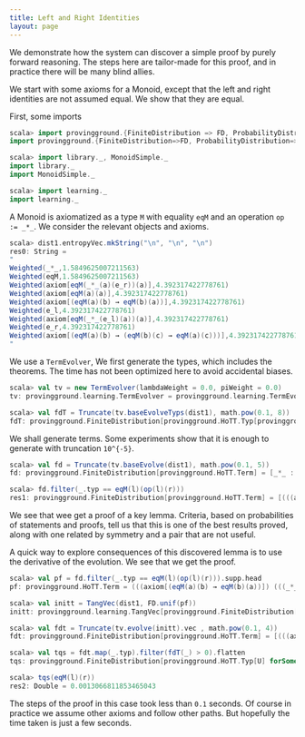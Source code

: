 ```yaml
---
title: Left and Right Identities
layout: page
---
```


We demonstrate how the system can discover a simple proof by purely forward reasoning. The steps here are tailor-made for this proof,
and in practice there will be many blind allies.

We start with some axioms for a Monoid, except that the left and right identities are not assumed equal. We show that they are equal.

First, some imports

```scala
scala> import provingground.{FiniteDistribution => FD, ProbabilityDistribution => PD, _}
import provingground.{FiniteDistribution=>FD, ProbabilityDistribution=>PD, _}

scala> import library._, MonoidSimple._
import library._
import MonoidSimple._

scala> import learning._
import learning._
```

A Monoid is axiomatized as a type `M` with equality `eqM` and an operation `op := _*_`. We consider the relevant objects and axioms.

```scala
scala> dist1.entropyVec.mkString("\n", "\n", "\n")
res0: String =
"
Weighted(_*_,1.5849625007211563)
Weighted(eqM,1.5849625007211563)
Weighted(axiom[eqM(_*_(a)(e_r))(a)],4.392317422778761)
Weighted(axiom[eqM(a)(a)],4.392317422778761)
Weighted(axiom[(eqM(a)(b) → eqM(b)(a))],4.392317422778761)
Weighted(e_l,4.392317422778761)
Weighted(axiom[eqM(_*_(e_l)(a))(a)],4.392317422778761)
Weighted(e_r,4.392317422778761)
Weighted(axiom[(eqM(a)(b) → (eqM(b)(c) → eqM(a)(c)))],4.392317422778761)
"
```

We use a `TermEvolver`, We first generate the types, which includes the theorems.
The time has not been optimized here to avoid accidental biases.
```scala
scala> val tv = new TermEvolver(lambdaWeight = 0.0, piWeight = 0.0)
tv: provingground.learning.TermEvolver = provingground.learning.TermEvolver@3b441fac

scala> val fdT = Truncate(tv.baseEvolveTyps(dist1), math.pow(0.1, 8))
fdT: provingground.FiniteDistribution[provingground.HoTT.Typ[provingground.HoTT.Term]] = [((eqM) (e_r)) (e_r) : 0.16770029826173274, ((eqM) (e_r)) (e_l) : 0.16770029826173274, ((eqM) (e_l)) (e_l) : 0.16770029826173274, ((eqM) (e_l)) (e_r) : 0.16770029826173274, ((eqM) (e_r)) (((_*_) (e_r)) (e_r)) : 0.01811765815858783, ((eqM) (e_r)) (((_*_) (e_l)) (e_r)) : 0.01811765815858783, ((eqM) (e_l)) (((_*_) (e_r)) (e_r)) : 0.018117658158587832, ((eqM) (e_r)) (((_*_) (e_r)) (e_l)) : 0.01811765815858783, ((eqM) (e_r)) (((_*_) (e_l)) (e_l)) : 0.01811765815858783, ((eqM) (e_l)) (((_*_) (e_l)) (e_l)) : 0.018117658158587825, ((eqM) (e_l)) (((_*_) (e_l)) (e_r)) : 0.018117658158587832, ((eqM) (e_l)) (((_*_) (e_r)) (e_l)) : 0.018117658158587832, ((eqM) (((_*_) (e_l)) (e_r))) (e_...
```

We shall generate terms. Some experiments show that it is enough to generate with truncation `10^{-5}`.
```scala
scala> val fd = Truncate(tv.baseEvolve(dist1), math.pow(0.1, 5))
fd: provingground.FiniteDistribution[provingground.HoTT.Term] = [_*_ : 0.27, eqM : 0.27, axiom[eqM(_*_(a)(e_r))(a)] : 0.03857142857142857, axiom[eqM(a)(a)] : 0.03857142857142857, axiom[(eqM(a)(b) → eqM(b)(a))] : 0.03857142857142857, e_l : 0.03857142857142857, axiom[eqM(_*_(e_l)(a))(a)] : 0.03857142857142857, e_r : 0.03857142857142857, axiom[(eqM(a)(b) → (eqM(b)(c) → eqM(a)(c)))] : 0.03857142857142857, (eqM) (e_r) : 0.02642897788208434, (_*_) (e_l) : 0.026428977882084342, (_*_) (e_r) : 0.026428977882084342, (eqM) (e_l) : 0.02642897788208434, (axiom[(eqM(a)(b) → eqM(b)(a))]) (e_r) : 0.003940271597629892, (axiom[eqM(_*_(e_l)(a))(a)]) (e_l) : 0.003940271597629892, (axiom[(eqM(a)(b) → (eqM(b)(c) → eqM(a)(c)...

scala> fd.filter(_.typ == eqM(l)(op(l)(r)))
res1: provingground.FiniteDistribution[provingground.HoTT.Term] = [(((axiom[(eqM(a)(b) → eqM(b)(a))]) (((_*_) (e_l)) (e_r))) (e_l)) ((axiom[eqM(_*_(a)(e_r))(a)]) (e_l)) : 2.4929185278420876E-4]
```
We see that wee get a proof of a key lemma. Criteria, based on probabilities of statements and proofs,
tell us that this is one of the best results proved, along with one related by symmetry and a pair that are not useful.

A quick way to explore consequences of this discovered lemma is to use the derivative of the evolution.
We see that we get the proof.
```scala
scala> val pf = fd.filter(_.typ == eqM(l)(op(l)(r))).supp.head
pf: provingground.HoTT.Term = (((axiom[(eqM(a)(b) → eqM(b)(a))]) (((_*_) (e_l)) (e_r))) (e_l)) ((axiom[eqM(_*_(a)(e_r))(a)]) (e_l))

scala> val initt = TangVec(dist1, FD.unif(pf))
initt: provingground.learning.TangVec[provingground.FiniteDistribution[provingground.HoTT.Term]] = TangVec([eqM : 0.2857142857142857, _*_ : 0.2857142857142857, e_l : 0.047619047619047616, e_r : 0.047619047619047616, _*_ : 0.047619047619047616, eqM : 0.047619047619047616, axiom[eqM(a)(a)] : 0.047619047619047616, axiom[(eqM(a)(b) → eqM(b)(a))] : 0.047619047619047616, axiom[(eqM(a)(b) → (eqM(b)(c) → eqM(a)(c)))] : 0.047619047619047616, axiom[eqM(_*_(e_l)(a))(a)] : 0.047619047619047616, axiom[eqM(_*_(a)(e_r))(a)] : 0.047619047619047616],[(((axiom[(eqM(a)(b) → eqM(b)(a))]) (((_*_) (e_l)) (e_r))) (e_l)) ((axiom[eqM(_*_(a)(e_r))(a)]) (e_l)) : 1.0])

scala> val fdt = Truncate(tv.evolve(initt).vec , math.pow(0.1, 4))
fdt: provingground.FiniteDistribution[provingground.HoTT.Term] = [(((axiom[(eqM(a)(b) → eqM(b)(a))]) (((_*_) (e_l)) (e_r))) (e_l)) ((axiom[eqM(_*_(a)(e_r))(a)]) (e_l)) : 0.81, ((((axiom[(eqM(a)(b) → (eqM(b)(c) → eqM(a)(c)))]) (e_l)) (((_*_) (e_l)) (e_r))) (e_l)) ((((axiom[(eqM(a)(b) → eqM(b)(a))]) (((_*_) (e_l)) (e_r))) (e_l)) ((axiom[eqM(_*_(a)(e_r))(a)]) (e_l))) : 0.06628023644707164, ((((axiom[(eqM(a)(b) → (eqM(b)(c) → eqM(a)(c)))]) (e_l)) (((_*_) (e_l)) (e_r))) (e_r)) ((((axiom[(eqM(a)(b) → eqM(b)(a))]) (((_*_) (e_l)) (e_r))) (e_l)) ((axiom[eqM(_*_(a)(e_r))(a)]) (e_l))) : 0.06628023644707164, ($lmefu :  M) ↦ (((((axiom[(eqM(a)(b) → (eqM(b)(c) → eqM(a)(c)))]) (e_l)) (((...

scala> val tqs = fdt.map(_.typ).filter(fdT(_) > 0).flatten
tqs: provingground.FiniteDistribution[provingground.HoTT.Typ[U] forSome { type U >: x$1.type <: provingground.HoTT.Term with provingground.HoTT.Subs[U]; val x$1: provingground.HoTT.Term }] = [((eqM) (e_l)) (((_*_) (e_l)) (e_r)) : 0.8113066811853465, ((eqM) (((_*_) (e_l)) (e_r))) (e_l) : 0.025244354566902594, ((eqM) (e_l)) (e_l) : 0.0013066811853465043, ((eqM) (e_l)) (e_r) : 0.0013066811853465043]

scala> tqs(eqM(l)(r))
res2: Double = 0.0013066811853465043
```

The steps of the proof in this case took less than `0.1` seconds. Of course in practice we assume other axioms and follow other paths.
But hopefully the time taken is just a few seconds.

